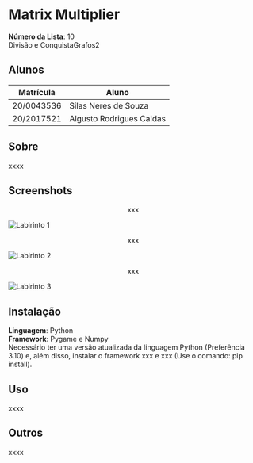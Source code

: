 # Matrix Multiplier

**Número da Lista**: 10<br>Divisão e ConquistaGrafos2<br>

## Alunos
|Matrícula | Aluno |
| -- | -- |
| 20/0043536  |  Silas Neres de Souza|
| 20/2017521  |  Algusto Rodrigues Caldas |

## Sobre 
xxxx

## Screenshots
<center>xxx</center>

![Labirinto 1](./assets/lab1.jpeg)

<center>xxx</center>

![Labirinto 2](./assets/lab2.jpeg)

<center>xxx</center>

![Labirinto 3](./assets/lab3.jpeg)


## Instalação 
**Linguagem**: Python<br>
**Framework**: Pygame e Numpy<br>
Necessário ter uma versão atualizada da linguagem Python (Preferência 3.10) e, além disso, instalar o framework xxx e xxx (Use o comando: pip install). 

## Uso 
xxxx

## Outros 
xxxx
